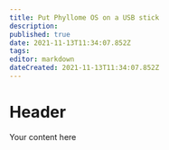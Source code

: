 ```yaml
---
title: Put Phyllome OS on a USB stick
description: 
published: true
date: 2021-11-13T11:34:07.852Z
tags: 
editor: markdown
dateCreated: 2021-11-13T11:34:07.852Z
---
```


# Header
Your content here